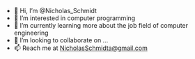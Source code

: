 - 👋 Hi, I’m @Nicholas_Schmidt
- 👀 I’m interested in computer programming 
- 🌱 I’m currently learning more about the job field of computer engineering
- 💞️ I’m looking to collaborate on ...
- 📫 Reach me at NicholasSchmidta@gmail.com

<!---
NickSchmidt/NickSchmidt is a ✨ special ✨ repository because its `README.md` (this file) appears on your GitHub profile.
You can click the Preview link to take a look at your changes.
--->
